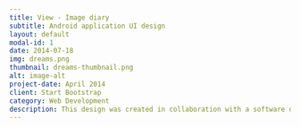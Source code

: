 ```yaml
---
title: View - Image diary
subtitle: Android application UI design
layout: default
modal-id: 1
date: 2014-07-18
img: dreams.png
thumbnail: dreams-thumbnail.png
alt: image-alt
project-date: April 2014
client: Start Bootstrap
category: Web Development
description: This design was created in collaboration with a software developer from the computer science department at my University. The purpose of the application is to be able to automatically log your coordinates when a picture is taken, hence being able to map out locations of where your images were taken. But more importantly, the user is able to create what we call "Stories". For instance, images taken in a specific city can be put into a story, making it easy for the user him or herself, and other users, to view the images from that particular story. The user is also able to add text to the story. Apart from that, I made use of the android cards in order to create a nice flow of images and also containing information about where the image was taken. The cards are clickable and will direct the user to a gallery of images related to that particular story. I created a fresh camera UI that fit more appropriately with the design.
---
```

